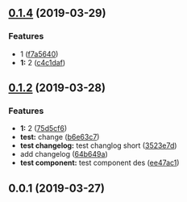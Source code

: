## [0.1.4](https://github.com/PrinceYang/git/compare/v0.1.2...v0.1.4) (2019-03-29)


### Features

* 1 ([f7a5640](https://github.com/PrinceYang/git/commit/f7a5640))
* **1:** 2 ([c4c1daf](https://github.com/PrinceYang/git/commit/c4c1daf))



## [0.1.2](https://github.com/PrinceYang/git/compare/0.0.2...v0.1.2) (2019-03-28)


### Features

* **1:** 2 ([75d5cf6](https://github.com/PrinceYang/git/commit/75d5cf6))
* **test:** change ([b6e63c7](https://github.com/PrinceYang/git/commit/b6e63c7))
* **test changelog:** test changlog short ([3523e7d](https://github.com/PrinceYang/git/commit/3523e7d))
* add changelog ([64b649a](https://github.com/PrinceYang/git/commit/64b649a))
* **test component:** test component des ([ee47ac1](https://github.com/PrinceYang/git/commit/ee47ac1))



## 0.0.1 (2019-03-27)




